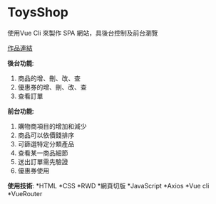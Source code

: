 # ToysShop
使用Vue Cli 來製作 SPA 網站，具後台控制及前台瀏覽

[作品連結](https://nickpan0925.github.io/ToysShop/dist/#/home)

**後台功能**:
1. 商品的增、刪、改、查
2. 優惠券的增、刪、改、查
3. 查看訂單

**前台功能**:
1. 購物商項目的增加和減少
2. 商品可以依價錢排序
3. 可篩選特定分類產品
4. 查看某一商品細節
5. 送出訂單需先驗證
6. 優惠券使用

**使用技術**:
*HTML
*CSS
*RWD
*網頁切版
*JavaScript
*Axios
*Vue cli
*VueRouter

